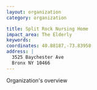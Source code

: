 ```yaml
---
layout: organization
category: organization

title: Split Rock Nursing Home
impact_area: The Elderly
keywords: 
coordinates: 40.88187,-73.83958
address: |
  3525 Baychester Ave
  Bronx NY 10466
---
```

Organization's overview
